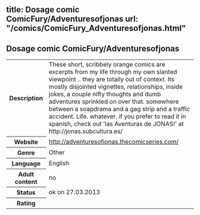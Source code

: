 title: Dosage comic ComicFury/Adventuresofjonas
url: "/comics/ComicFury_Adventuresofjonas.html"
---
Dosage comic ComicFury/Adventuresofjonas
-----------------------------------------

<table class="comicinfo">
<tr>
<th>Description</th><td>These short, scribbely orange comics are excerpts from my life through my own slanted viewpoint .. they are totally out of context. Its mostly disjointed vignettes, relationships, inside jokes, a couple nifty thoughts and dumb adventures sprinkled on over that. somewhere between a soapdrama and a gag strip and a traffic accident. Life. whatever. if you prefer to read it in spanish, check out 'las Aventuras de JONAS!' at http://jonas.subcultura.es/</td>
</tr>
<tr>
<th>Website</th><td><a href="http://adventuresofjonas.thecomicseries.com/">http://adventuresofjonas.thecomicseries.com/</a></td>
</tr>
<tr>
<th>Genre</th><td>Other</td>
</tr>
<tr>
<th>Language</th><td>English</td>
</tr>
<tr>
<th>Adult content</th><td>no</td>
</tr>
<tr>
<th>Status</th><td>ok on 27.03.2013</td>
</tr>
<tr>
<th>Rating</th><td><div class="g-plusone" data-size="standard" data-annotation="bubble"
 data-href="http://adventuresofjonas.thecomicseries.com/"></div></td>
</tr>
</table>
<script type="text/javascript">
  (function() {
    var po = document.createElement('script'); po.type = 'text/javascript'; po.async = true;
    po.src = 'https://apis.google.com/js/plusone.js';
    var s = document.getElementsByTagName('script')[0]; s.parentNode.insertBefore(po, s);
  })();
</script>
